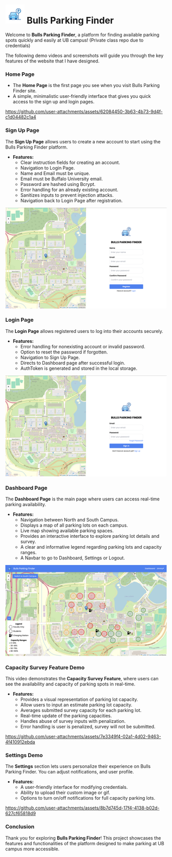 # <img src="assets/BullsParkingImage.svg" width="60" /> Bulls Parking Finder

Welcome to **Bulls Parking Finder**, a platform for finding available parking spots quickly and easily at UB campus! (Private class repo due to credentials)

The following demo videos and screenshots will guide you through the key features of the website that I have designed.

### Home Page

- The **Home Page** is the first page you see when you visit Bulls Parking Finder site.
- A simple, minimalistic user-friendly interface that gives you quick access to the sign up and login pages.

https://github.com/user-attachments/assets/62084450-3b63-4b73-9d4f-c1d04482c1a4

### Sign Up Page

The **Sign Up Page** allows users to create a new account to start using the Bulls Parking Finder platform.

- **Features:**
  - Clear instruction fields for creating an account.
  - Navigation to Login Page.
  - Name and Email must be unique.
  - Email must be Buffalo University email.
  - Password are hashed using Bcrypt.
  - Error handling for an already existing account.
  - Sanitizes inputs to prevent injection attacks.
  - Navigation back to Login Page after registration.

![SignUp Page](assets/SignupPage.png)

### Login Page

The **Login Page** allows registered users to log into their accounts securely.

- **Features:**
  - Error handling for nonexisting account or invalid password.
  - Option to reset the password if forgotten.
  - Navigation to Sign Up Page.
  - Directs to Dashboard page after successful login.
  - AuthToken is generated and stored in the local storage.

![Login Page](assets/LoginPage.png)

### Dashboard Page

The **Dashboard Page** is the main page where users can access real-time parking availability.

- **Features:**
  - Navigation between North and South Campus.
  - Displays a map of all parking lots on each campus.
  - Live map showing available parking spaces.
  - Provides an interactive interface to explore parking lot details and survey.
  - A clear and informative legend regarding parking lots and capacity ranges.
  - A Navbar to go to Dashboard, Settings or Logout.

![Dashboard Page](assets/Dashboard.png)

### Capacity Survey Feature Demo

This video demonstrates the **Capacity Survey Feature**, where users can see the availability and capacity of parking spots in real-time.

- **Features:**
  - Provides a visual representation of parking lot capacity.
  - Allow users to input an estimate parking lot capacity.
  - Averages submitted survey capacity for each parking lot.
  - Real-time update of the parking capacities.
  - Handles abuse of survey inputs with penalization.
  - Error handling is user is penalized, survey will not be submitted.

https://github.com/user-attachments/assets/7e3349f4-02a1-4d02-9463-4f410912ebda

### Settings Demo

The **Settings** section lets users personalize their experience on Bulls Parking Finder. You can adjust notifications, and user profile.

- **Features:**
  - A user-friendly interface for modifying credentials.
  - Ability to upload their custom image or gif.
  - Options to turn on/off notifications for full capacity parking lots.

https://github.com/user-attachments/assets/8b7d745d-17f4-4138-b02d-627cf65818d9


### Conclusion
Thank you for exploring **Bulls Parking Finder**! This project showcases the features and functionalities of the platform designed to make parking at UB campus more accessible.
